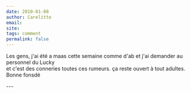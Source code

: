 ```yaml
---
date: 2010-01-08
author: Carelitto
email: 
site: 
tags: comment
permalink: false
---
```


<p>Les gens, j'ai été a maas cette semaine comme d'ab et j'ai demander au personnel du Lucky <br />
et c'est des conneries toutes ces rumeurs. ça reste ouvert à tout adultes. <br />
Bonne fonsdé</p>
---